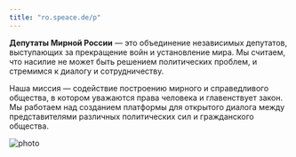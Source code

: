 ```yaml
---
title: "ro.speace.de/p"
---
```


**Депутаты Мирной России** — это объединение независимых депутатов, выступающих за прекращение войн и установление мира. Мы считаем, что насилие не может быть решением политических проблем, и стремимся к диалогу и сотрудничеству.

Наша миссия — содействие построению мирного и справедливого общества, в котором уважаются права человека и главенствует закон. Мы работаем над созданием платформы для открытого диалога между представителями различных политических сил и гражданского общества.

![photo](/images/deputies.png)
